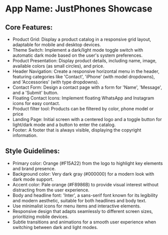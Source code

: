 # **App Name**: JustPhones Showcase

## Core Features:

- Product Grid: Display a product catalog in a responsive grid layout, adaptable for mobile and desktop devices.
- Theme Switch: Implement a dark/light mode toggle switch with automatic dark mode based on the user's system preferences.
- Product Presentation: Display product details, including name, image, available colors (as small circles), and price.
- Header Navigation: Create a responsive horizontal menu in the header, featuring categories like 'Contact', 'iPhone' (with model dropdowns), and 'Accessories' (with type dropdowns).
- Contact Form: Design a contact page with a form for 'Name', 'Message', and a 'Submit' button.
- Floating Contact Icons: Implement floating WhatsApp and Instagram icons for easy contact.
- Product filter tool: Products can be filtered by color, phone model or price
- Landing Page: Initial screen with a centered logo and a toggle button for light/dark mode and a button to enter the catalog.
- Footer: A footer that is always visible, displaying the copyright information.

## Style Guidelines:

- Primary color: Orange (#F15A22) from the logo to highlight key elements and brand presence.
- Background color: Very dark gray (#000000) for a modern look with dark mode support.
- Accent color: Pale orange (#F8986B) to provide visual interest without distracting from the user experience.
- Body and headline font: 'Inter', a sans-serif font known for its legibility and modern aesthetic, suitable for both headlines and body text.
- Use minimalist icons for menu items and interactive elements.
- Responsive design that adapts seamlessly to different screen sizes, prioritizing mobile devices.
- Subtle transitions and animations for a smooth user experience when switching between dark and light modes.